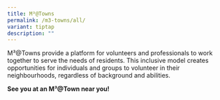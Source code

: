 ```yaml
---
title: M³@Towns
permalink: /m3-towns/all/
variant: tiptap
description: ""
---
```

<p>M³@Towns provide a platform for volunteers and professionals to work together to serve the needs of residents. This inclusive model creates opportunities for individuals and groups to volunteer in their neighbourhoods, regardless of background and abilities.</p><p><strong>See you at an M³@Town near you!</strong></p>